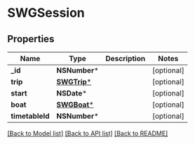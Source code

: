# SWGSession

## Properties
Name | Type | Description | Notes
------------ | ------------- | ------------- | -------------
**_id** | **NSNumber*** |  | [optional] 
**trip** | [**SWGTrip***](SWGTrip.md) |  | [optional] 
**start** | **NSDate*** |  | [optional] 
**boat** | [**SWGBoat***](SWGBoat.md) |  | [optional] 
**timetableId** | **NSNumber*** |  | [optional] 

[[Back to Model list]](../README.md#documentation-for-models) [[Back to API list]](../README.md#documentation-for-api-endpoints) [[Back to README]](../README.md)


